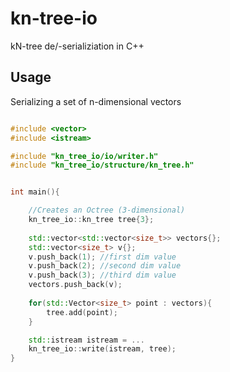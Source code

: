 # kn-tree-io
kN-tree  de/-serializiation in C++ 


## Usage

Serializing a set of n-dimensional vectors

```C++

#include <vector>
#include <istream>

#include "kn_tree_io/io/writer.h"
#include "kn_tree_io/structure/kn_tree.h"


int main(){

	//Creates an Octree (3-dimensional)
	kn_tree_io::kn_tree tree{3};
	
	std::vector<std::vector<size_t>> vectors{};
	std::vector<size_t> v{};
	v.push_back(1); //first dim value
	v.push_back(2); //second dim value
	v.push_back(3); //third dim value
	vectors.push_back(v);
	
	for(std::Vector<size_t> point : vectors){
		tree.add(point);
	}

	std::istream istream = ...
	kn_tree_io::write(istream, tree);
}


```
